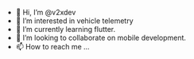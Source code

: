 - 👋 Hi, I’m @v2xdev
- 👀 I’m interested in vehicle telemetry
- 🌱 I’m currently learning flutter.
- 💞️ I’m looking to collaborate on mobile development.
- 📫 How to reach me ...

<!---
v2xdev/v2xdev is a ✨ special ✨ repository because its `README.md` (this file) appears on your GitHub profile.
You can click the Preview link to take a look at your changes.
--->
